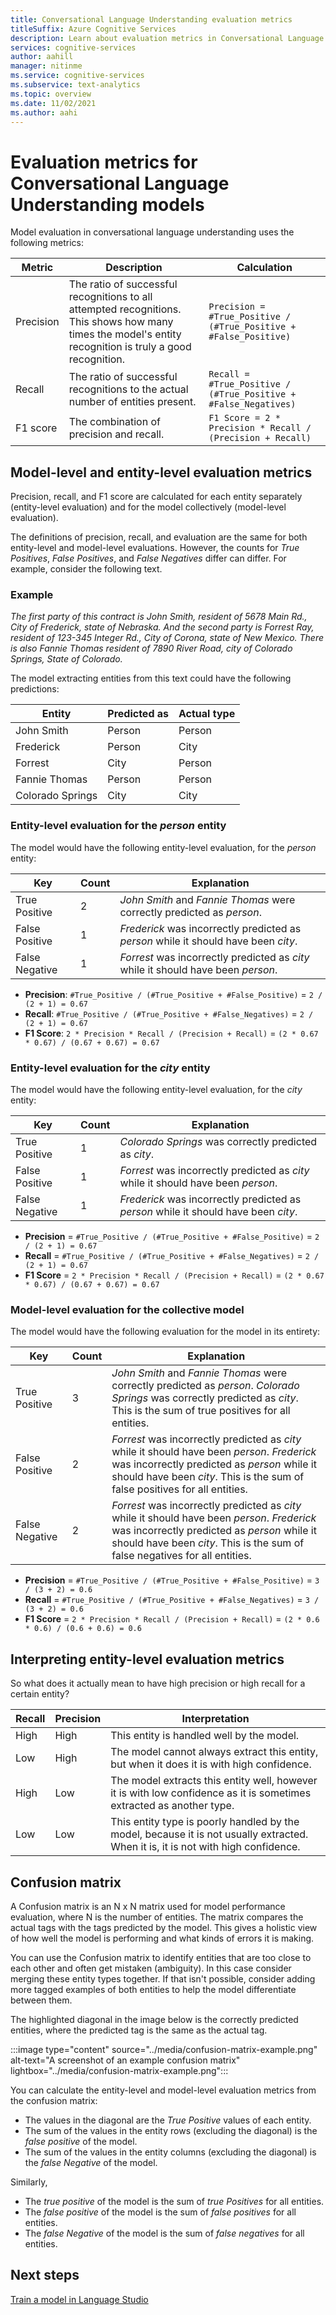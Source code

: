 ```yaml
---
title: Conversational Language Understanding evaluation metrics 
titleSuffix: Azure Cognitive Services
description: Learn about evaluation metrics in Conversational Language Understanding
services: cognitive-services
author: aahill
manager: nitinme
ms.service: cognitive-services
ms.subservice: text-analytics
ms.topic: overview
ms.date: 11/02/2021
ms.author: aahi
---
```


# Evaluation metrics for Conversational Language Understanding models

Model evaluation in conversational language understanding uses the following metrics:


|Metric |Description  |Calculation  |
|---------|---------|---------|
|Precision     |  The ratio of successful recognitions to all attempted recognitions. This shows how many times the model's entity recognition is truly a good recognition.       | `Precision = #True_Positive / (#True_Positive + #False_Positive)`        |
|Recall     | The ratio of successful recognitions to the actual number of entities present.        | `Recall = #True_Positive / (#True_Positive + #False_Negatives)`        |
|F1 score    |  The combination of precision and recall.       |  `F1 Score = 2 * Precision * Recall / (Precision + Recall)`       |

## Model-level and entity-level evaluation metrics

Precision, recall, and F1 score are calculated for each entity separately (entity-level evaluation) and for the model collectively (model-level evaluation).

The definitions of precision, recall, and evaluation are the same for both entity-level and model-level evaluations. However, the counts for *True Positives*, *False Positives*, and *False Negatives* differ can differ. For example, consider the following text.

### Example

*The first party of this contract is John Smith, resident of 5678 Main Rd., City of Frederick, state of Nebraska. And the second party is Forrest Ray, resident of 123-345 Integer Rd., City of Corona, state of New Mexico. There is also Fannie Thomas resident of 7890 River Road, city of Colorado Springs, State of Colorado.*

The model extracting entities from this text could have the following predictions:

| Entity | Predicted as | Actual type |
|--|--|--|
| John Smith | Person | Person |
| Frederick | Person | City |
| Forrest | City | Person |
| Fannie Thomas | Person | Person |
| Colorado Springs | City | City |

### Entity-level evaluation for the *person* entity 

The model would have the following entity-level evaluation, for the *person* entity:

| Key | Count | Explanation |
|--|--|--|
| True Positive | 2 | *John Smith* and *Fannie Thomas* were correctly predicted as *person*. |
| False Positive | 1 | *Frederick* was incorrectly predicted as *person* while it should have been *city*. |
| False Negative | 1 | *Forrest* was incorrectly predicted as *city* while it should have been *person*. |

* **Precision**: `#True_Positive / (#True_Positive + #False_Positive)` = `2 / (2 + 1) = 0.67`
* **Recall**: `#True_Positive / (#True_Positive + #False_Negatives)` = `2 / (2 + 1) = 0.67`
* **F1 Score**: `2 * Precision * Recall / (Precision + Recall)` = `(2 * 0.67 * 0.67) / (0.67 + 0.67) = 0.67`

### Entity-level evaluation for the *city* entity

The model would have the following entity-level evaluation, for the *city* entity:

| Key | Count | Explanation |
|--|--|--|
| True Positive | 1 | *Colorado Springs* was correctly predicted as *city*. |
| False Positive | 1 | *Forrest* was incorrectly predicted as *city* while it should have been *person*. |
| False Negative | 1 | *Frederick* was incorrectly predicted as *person* while it should have been *city*. |

* **Precision** = `#True_Positive / (#True_Positive + #False_Positive)` = `2 / (2 + 1) = 0.67`
* **Recall** = `#True_Positive / (#True_Positive + #False_Negatives)` = `2 / (2 + 1) = 0.67`
* **F1 Score** = `2 * Precision * Recall / (Precision + Recall)` =  `(2 * 0.67 * 0.67) / (0.67 + 0.67) = 0.67`

### Model-level evaluation for the collective model

The model would have the following evaluation for the model in its entirety:

| Key | Count | Explanation |
|--|--|--|
| True Positive | 3 | *John Smith* and *Fannie Thomas* were correctly predicted as *person*. *Colorado Springs* was correctly predicted as *city*. This is the sum of true positives for all entities. |
| False Positive | 2 | *Forrest* was incorrectly predicted as *city* while it should have been *person*. *Frederick* was incorrectly predicted as *person* while it should have been *city*. This is the sum of false positives for all entities. |
| False Negative | 2 | *Forrest* was incorrectly predicted as *city* while it should have been *person*. *Frederick* was incorrectly predicted as *person* while it should have been *city*. This is the sum of false negatives for all entities. |

* **Precision** = `#True_Positive / (#True_Positive + #False_Positive)` = `3 / (3 + 2) = 0.6`
* **Recall** = `#True_Positive / (#True_Positive + #False_Negatives)` = `3 / (3 + 2) = 0.6`
* **F1 Score** = `2 * Precision * Recall / (Precision + Recall)` =  `(2 * 0.6 * 0.6) / (0.6 + 0.6) = 0.6`

## Interpreting entity-level evaluation metrics

So what does it actually mean to have high precision or high recall for a certain entity?

| Recall | Precision | Interpretation |
|--|--|--|
| High | High | This entity is handled well by the model. |
| Low | High | The model cannot always extract this entity, but when it does it is with high confidence. |
| High | Low | The model extracts this entity well, however it is with low confidence as it is sometimes extracted as another type. |
| Low | Low | This entity type is poorly handled by the model, because it is not usually extracted. When it is, it is not with high confidence. |

## Confusion matrix

A Confusion matrix is an N x N matrix used for model performance evaluation, where N is the number of entities.
The matrix compares the actual tags with the tags predicted by the model.
This gives a holistic view of how well the model is performing and what kinds of errors it is making.

You can use the Confusion matrix to identify entities that are too close to each other and often get mistaken (ambiguity). In this case consider merging these entity types together. If that isn't possible, consider adding more tagged examples of both entities to help the model differentiate between them.

The highlighted diagonal in the image below is the correctly predicted entities, where the predicted tag is the same as the actual tag.

:::image type="content" source="../media/confusion-matrix-example.png" alt-text="A screenshot of an example confusion matrix" lightbox="../media/confusion-matrix-example.png":::

You can calculate the entity-level and model-level evaluation metrics from the confusion matrix:

* The values in the diagonal are the *True Positive* values of each entity.
* The sum of the values in the entity rows (excluding the diagonal) is the *false positive* of the model.
* The sum of the values in the entity columns (excluding the diagonal) is the *false Negative* of the model.

Similarly,

* The *true positive* of the model is the sum of *true Positives* for all entities.
* The *false positive* of the model is the sum of *false positives* for all entities.
* The *false Negative* of the model is the sum of *false negatives* for all entities.

## Next steps

[Train a model in Language Studio](../how-to/train-model.md)